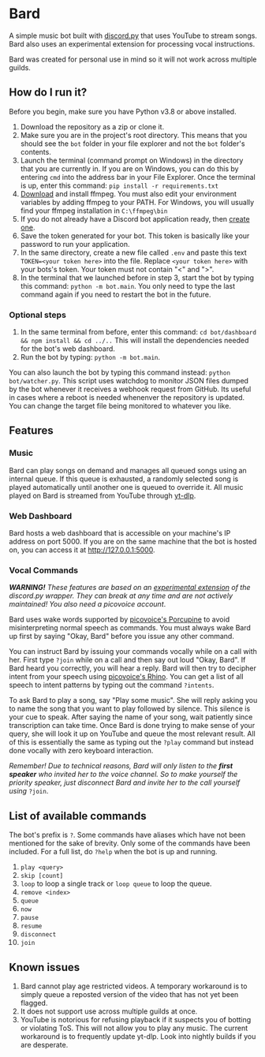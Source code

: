 # Bard

A simple music bot built with [discord.py](https://github.com/Rapptz/discord.py) that uses YouTube to stream songs. Bard also uses an experimental extension for processing vocal instructions.

Bard was created for personal use in mind so it will not work across multiple guilds.

## How do I run it?

Before you begin, make sure you have Python v3.8 or above installed.

1. Download the repository as a zip or clone it.
2. Make sure you are in the project's root directory. This means that you should see the `bot` folder in your file explorer and not the `bot` folder's contents.
3. Launch the terminal (command prompt on Windows) in the directory that you are currently in. If you are on Windows, you can do this by entering `cmd` into the address bar in your File Explorer. Once the terminal is up, enter this command: `pip install -r requirements.txt`
4. [Download](https://ffmpeg.org/download.html) and install ffmpeg. You must also edit your environment variables by adding ffmpeg to your PATH. For Windows, you will usually find your ffmpeg installation in `C:\ffmpeg\bin`
5. If you do not already have a Discord bot application ready, then [create one](https://discord.com/developers/applications).
6. Save the token generated for your bot. This token is basically like your password to run your application.
7. In the same directory, create a new file called `.env` and paste this text `TOKEN=<your token here>` into the file. Replace `<your token here>` with your bots's token. Your token must not contain "<" and ">".
8. In the terminal that we launched before in step 3, start the bot by typing this command: `python -m bot.main`. You only need to type the last command again if you need to restart the bot in the future.

### Optional steps

1. In the same terminal from before, enter this command: `cd bot/dashboard && npm install && cd ../..` This will install the dependencies needed for the bot's web dashboard.
2. Run the bot by typing: `python -m bot.main`.

You can also launch the bot by typing this command instead: `python bot/watcher.py`. This script uses watchdog to monitor JSON files dumped by the bot whenever it receives a webhook request from GitHub. Its useful in cases where a reboot is needed whenenver the repository is updated. You can change the target file being monitored to whatever you like.

## Features

### Music

Bard can play songs on demand and manages all queued songs using an internal queue. If this queue is exhausted, a randomly selected song is played automatically until another one is queued to override it. All music played on Bard is streamed from YouTube through [yt-dlp](https://github.com/yt-dlp/yt-dlp).

### Web Dashboard

Bard hosts a web dashboard that is accessible on your machine's IP address on port 5000. If you are on the same machine that the bot is hosted on, you can access it at http://127.0.0.1:5000.

### Vocal Commands

**_WARNING!_** _These features are based on an [experimental extension](https://github.com/imayhaveborkedit/discord-ext-voice-recv) of the discord.py wrapper. They can break at any time and are not actively maintained! You also need a picovoice account_.

Bard uses wake words supported by [picovoice's Porcupine](https://picovoice.ai/docs/porcupine/) to avoid misinterpreting normal speech as commands. You must always wake Bard up first by saying "Okay, Bard" before you issue any other command.

You can instruct Bard by issuing your commands vocally while on a call with her. First type `?join` while on a call and then say out loud "Okay, Bard". If Bard heard you correctly, you will hear a reply. Bard will then try to decipher intent from your speech using [picovoice's Rhino](https://picovoice.ai/platform/rhino/). You can get a list of all speech to intent patterns by typing out the command `?intents`.

To ask Bard to play a song, say "Play some music". She will reply asking you to name the song that you want to play followed by silence. This silence is your cue to speak. After saying the name of your song, wait patiently since
transcription can take time. Once Bard is done trying to make sense of your query, she will look it up on YouTube and queue the most relevant result. All of this is essentially the same as typing out the `?play` command but instead done vocally with zero keyboard interaction.

_Remember! Due to technical reasons, Bard will only listen to the **first speaker** who invited her to the
voice channel. So to make yourself the priority speaker, just disconnect Bard and invite her to the call
yourself using_ `?join`.

## List of available commands

The bot's prefix is `?`. Some commands have aliases which have not been mentioned for the sake of brevity. Only some of the commands have been included. For a full list, do `?help` when the bot is up and running.

1.  `play <query>`
2.  `skip [count]`
3.  `loop` to loop a single track or `loop queue` to loop the queue.
4.  `remove <index>`
5.  `queue`
6.  `now`
7.  `pause`
8.  `resume`
9.  `disconnect`
10. `join`

## Known issues

1. Bard cannot play age restricted videos. A temporary workaround is to simply queue a reposted version of the video that has not yet been flagged.
2. It does not support use across multiple guilds at once.
3. YouTube is notorious for refusing playback if it suspects you of botting or violating ToS. This will not allow you to play any music. The current workaround is to frequently update yt-dlp. Look into nightly builds if you are desperate.
